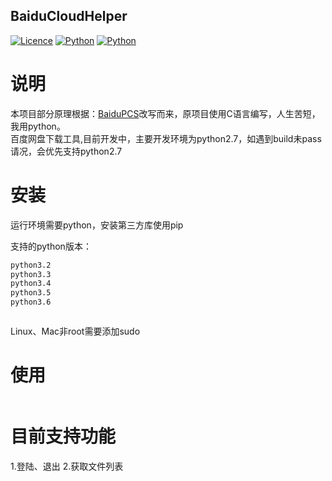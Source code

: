 ## BaiduCloudHelper

[![Licence](https://img.shields.io/badge/licence-MIT-blue.svg)](https://github.com/yp05327/BaiduCloudHelper/LICENSE) [![Python](https://img.shields.io/badge/python-2.7%2C3.2%2C3.3%2C3.4%2C3.5%2C3.6-blue.svg)](https://travis-ci.org/yp05327/BaiduCloudHelper) [![Python](https://travis-ci.org/yp05327/BaiduCloudHelper.svg?branch=master)]()

# 说明

本项目部分原理根据：[BaiduPCS](https://github.com/GangZhuo/BaiduPCS)改写而来，原项目使用C语言编写，人生苦短，我用python。  
百度网盘下载工具,目前开发中，主要开发环境为python2.7，如遇到build未pass请况，会优先支持python2.7

# 安装
运行环境需要python，安装第三方库使用pip  
  
支持的python版本：  
  
```python2.7  
python3.2  
python3.3  
python3.4  
python3.5  
python3.6
``` 
  
```pip install -r requirements.txt
``` 
  
Linux、Mac非root需要添加sudo

# 使用
```python main.py
```

# 目前支持功能
1.登陆、退出
2.获取文件列表
